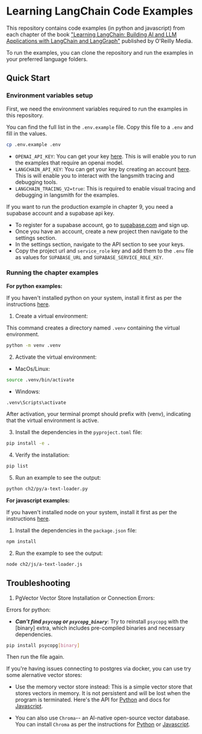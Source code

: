 # Learning LangChain Code Examples

This repository contains code examples (in python and javascript) from each chapter of the book ["Learning LangChain: Building AI and LLM Applications with LangChain and LangGraph"](https://www.oreilly.com/library/view/learning-langchain/9781098167271/) published by O'Reilly Media.

To run the examples, you can clone the repository and run the examples in your preferred language folders.

## Quick Start

### Environment variables setup

First, we need the environment variables required to run the examples in this repository.

You can find the full list in the `.env.example` file. Copy this file to a `.env` and fill in the values.

```bash
cp .env.example .env
```

- `OPENAI_API_KEY`: You can get your key [here](https://platform.openai.com/api-keys). This is will enable you to run the examples that require an openai model.
- `LANGCHAIN_API_KEY`: You can get your key by creating an account [here](https://smith.langchain.com/). This is will enable you to interact with the langsmith tracing and debugging tools.
- `LANGCHAIN_TRACING_V2=true`: This is required to enable visual tracing and debugging in langsmith for the examples.

If you want to run the production example in chapter 9, you need a supabase account and a supabase api key.
- To register for a supabase account, go to [supabase.com](https://supabase.com/) and sign up.
- Once you have an account, create a new project then navigate to the settings section.
- In the settings section, navigate to the API section to see your keys.
- Copy the project url and `service_role` key and add them to the `.env` file as values for `SUPABASE_URL` and `SUPABASE_SERVICE_ROLE_KEY`.

### Running the chapter examples

**For python examples:**

If you haven't installed python on your system, install it first as per the instructions [here](https://www.python.org/downloads/).

1. Create a virtual environment:

This command creates a directory named `.venv` containing the virtual environment.

```bash
python -m venv .venv
```

2. Activate the virtual environment:

- MacOs/Linux:

```bash
source .venv/bin/activate
```

- Windows:

```bash
.venv\Scripts\activate
```

After activation, your terminal prompt should prefix with (venv), indicating that the virtual environment is active.

3. Install the dependencies in the `pyproject.toml` file:

```bash
pip install -e .
```

4. Verify the installation:

```bash
pip list
```

5. Run an example to see the output:

```bash
python ch2/py/a-text-loader.py
```

**For javascript examples:**

If you haven't installed node on your system, install it first as per the instructions [here](https://nodejs.org/en/download/).

1. Install the dependencies in the `package.json` file:

```bash
npm install
```

2. Run the example to see the output:

```bash
node ch2/js/a-text-loader.js
```

## Troubleshooting

1. PgVector Vector Store Installation or Connection Errors:

Errors for python:

- ***Can't find `psycopg` or `psycopg_binary`***: Try to reinstall `psycopg` with the [binary] extra, which includes pre-compiled binaries and necessary dependencies.

```bash
pip install psycopg[binary]
```
Then run the file again.


If you're having issues connecting to postgres via docker, you can use try some alernative vector stores:

- Use the memory vector store instead: This is a simple vector store that stores vectors in memory. It is not persistent and will be lost when the program is terminated. Here's the API for [Python](https://python.langchain.com/api_reference/core/vectorstores/langchain_core.vectorstores.in_memory.InMemoryVectorStore.html) and docs for [Javascript](https://js.langchain.com/docs/integrations/vectorstores/memory/).

- You can also use `Chroma`-- an AI-native open-source vector database. You can install `Chroma` as per the instructions for [Python](https://python.langchain.com/docs/integrations/vectorstores/chroma) or [Javascript](https://js.langchain.com/docs/integrations/vectorstores/chroma/).

